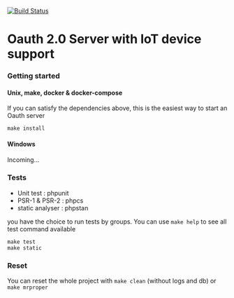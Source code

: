 [![Build Status](https://travis-ci.org/tigerwill90/Oauth-IoT.svg?branch=0.x)](https://travis-ci.org/tigerwill90/Oauth-IoT)
# Oauth 2.0 Server with IoT device support

### Getting started
#### Unix, make, docker & docker-compose

If you can satisfy the dependencies above, this is the easiest way to start an Oauth server

````
make install
````
#### Windows
Incoming...

### Tests

* Unit test : phpunit
* PSR-1 & PSR-2 : phpcs
* static analyser : phpstan

you have the choice to run tests by groups. 
You can use `make help` to see all test command available

````
make test
make static
````

### Reset
You can reset the whole project with `make clean` (without logs and db) or `make mrproper`
